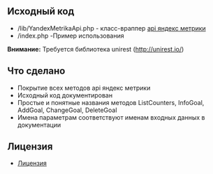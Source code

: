 ## Исходный код
* /lib/YandexMetrikaApi.php - класс-враппер [api яндекс метрики](https://tech.yandex.ru/metrika/doc/ref/concepts/About-docpage/)
* /index.php -Пример использования

**Внимание:** Требуется библиотека unirest (http://unirest.io/)

## Что сделано
* Покрытие всех методов api яндекс метрики
* Исходный код документирован
* Простые и понятные названия методов ListCounters, InfoGoal, AddGoal, ChangeGoal, DeleteGoal
* Имена параметрам соответствуют именам входных данных в документации

## Лицензия
* [Лицензия](https://github.com/webjeyros/YandexMetrikaApi/blob/master/LICENSE)


